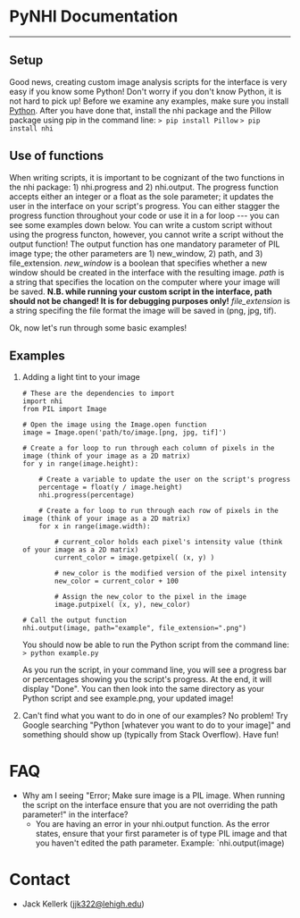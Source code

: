 # PyNHI Documentation
-----
## Setup
Good news, creating custom image analysis scripts for the interface is very easy if you know some Python! Don't worry if you don't know Python, it is not hard to pick up! Before we examine any examples, make sure you install [Python](https://www.python.org/downloads/). After you have done that, install the nhi package and the Pillow package using pip in the command line:
    `> pip install Pillow`
    `> pip install nhi`

## Use of functions
When writing scripts, it is important to be cognizant of the two functions in the nhi package: 1) nhi.progress and 2) nhi.output. The progress function accepts either an integer or a float as the sole parameter; it updates the user in the interface on your script's progress. You can either stagger the progress function throughout your code or use it in a for loop --- you can see some examples down below. You can write a custom script without using the progress functon, however, you cannot write a script without the output function! The output function has one mandatory parameter of PIL image type; the other parameters are 1) new_window, 2) path, and 3) file_extension. *new_window* is a boolean that specifies whether a new window should be created in the interface with the resulting image. *path* is a string that specifies the location on the computer where your image will be saved. __N.B. while running your custom script in the interface, path should not be changed! It is for debugging purposes only!__ *file_extension* is a string specifing the file format the image will be saved in (png, jpg, tif).
    
Ok, now let's run through some basic examples!
## Examples
1. Adding a light tint to your image
    ```
    # These are the dependencies to import
    import nhi
    from PIL import Image
    
    # Open the image using the Image.open function
    image = Image.open('path/to/image.[png, jpg, tif]')
    
    # Create a for loop to run through each column of pixels in the image (think of your image as a 2D matrix)
    for y in range(image.height):
    
        # Create a variable to update the user on the script's progress
        percentage = float(y / image.height)
        nhi.progress(percentage)
    
        # Create a for loop to run through each row of pixels in the image (think of your image as a 2D matrix)
        for x in range(image.width):
            
            # current_color holds each pixel's intensity value (think of your image as a 2D matrix)
            current_color = image.getpixel( (x, y) )
            
            # new_color is the modified version of the pixel intensity
            new_color = current_color + 100
            
            # Assign the new_color to the pixel in the image
            image.putpixel( (x, y), new_color)
    
    # Call the output function
    nhi.output(image, path="example", file_extension=".png")
    ```
    You should now be able to run the Python script from the command line:
    `> python example.py`
    
    As you run the script, in your command line, you will see a progress bar or percentages showing you the script's progress. At the end, it will display "Done". You can then look into the same directory as your Python script and see example.png, your updated image!
    
2. Can't find what you want to do in one of our examples? No problem! Try Google searching "Python [whatever you want to do to your image]" and something should show up (typically from Stack Overflow). Have fun!

# FAQ
- Why am I seeing "Error; Make sure image is a PIL image. When running the script on the interface ensure that you are not overriding the path parameter!" in the interface?
    -  You are having an error in your nhi.output function. As the error states, ensure that your first parameter is of type PIL image and that you haven't edited the path parameter. Example: `nhi.output(image)

# Contact
- Jack Kellerk (jjk322@lehigh.edu)